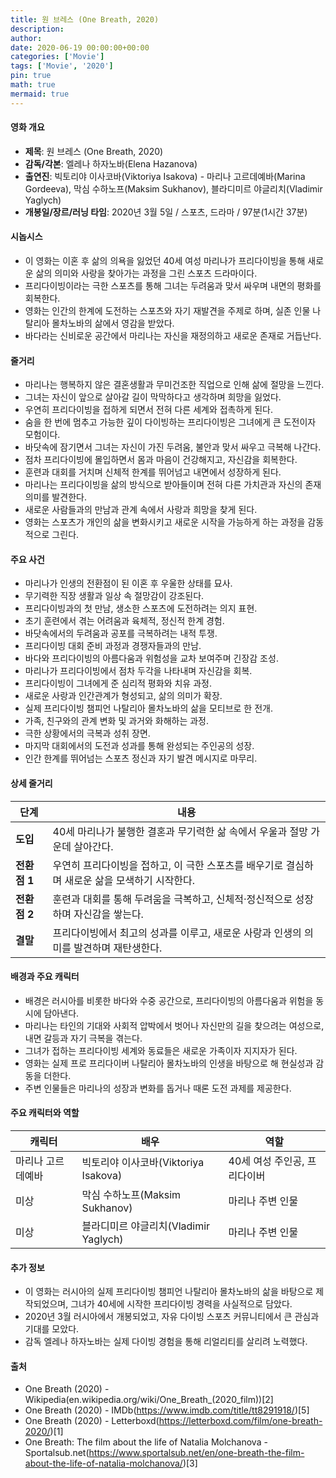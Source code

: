 ```yaml
---
title: 원 브레스 (One Breath, 2020)
description: 
author: 
date: 2020-06-19 00:00:00+00:00
categories: ['Movie']
tags: ['Movie', '2020']
pin: true
math: true
mermaid: true
---
```

#### 영화 개요

- **제목**: 원 브레스 (One Breath, 2020)  
- **감독/각본**: 엘레나 하자노바(Elena Hazanova)  
- **출연진**: 빅토리야 이사코바(Viktoriya Isakova) - 마리나 고르데예바(Marina Gordeeva), 막심 수하노프(Maksim Sukhanov), 블라디미르 야글리치(Vladimir Yaglych)  
- **개봉일/장르/러닝 타임**: 2020년 3월 5일 / 스포츠, 드라마 / 97분(1시간 37분)  

#### 시놉시스

- 이 영화는 이혼 후 삶의 의욕을 잃었던 40세 여성 마리나가 프리다이빙을 통해 새로운 삶의 의미와 사랑을 찾아가는 과정을 그린 스포츠 드라마이다.  
- 프리다이빙이라는 극한 스포츠를 통해 그녀는 두려움과 맞서 싸우며 내면의 평화를 회복한다.  
- 영화는 인간의 한계에 도전하는 스포츠와 자기 재발견을 주제로 하며, 실존 인물 나탈리아 몰차노바의 삶에서 영감을 받았다.  
- 바다라는 신비로운 공간에서 마리나는 자신을 재정의하고 새로운 존재로 거듭난다.  

#### 줄거리

- 마리나는 행복하지 않은 결혼생활과 무미건조한 직업으로 인해 삶에 절망을 느낀다.  
- 그녀는 자신이 앞으로 살아갈 길이 막막하다고 생각하며 희망을 잃었다.  
- 우연히 프리다이빙을 접하게 되면서 전혀 다른 세계와 접촉하게 된다.  
- 숨을 한 번에 멈추고 가능한 깊이 다이빙하는 프리다이빙은 그녀에게 큰 도전이자 모험이다.  
- 바닷속에 잠기면서 그녀는 자신이 가진 두려움, 불안과 맞서 싸우고 극복해 나간다.  
- 점차 프리다이빙에 몰입하면서 몸과 마음이 건강해지고, 자신감을 회복한다.  
- 훈련과 대회를 거치며 신체적 한계를 뛰어넘고 내면에서 성장하게 된다.  
- 마리나는 프리다이빙을 삶의 방식으로 받아들이며 전혀 다른 가치관과 자신의 존재 의미를 발견한다.  
- 새로운 사람들과의 만남과 관계 속에서 사랑과 희망을 찾게 된다.  
- 영화는 스포츠가 개인의 삶을 변화시키고 새로운 시작을 가능하게 하는 과정을 감동적으로 그린다.  

#### 주요 사건

- 마리나가 인생의 전환점이 된 이혼 후 우울한 상태를 묘사.  
- 무기력한 직장 생활과 일상 속 절망감이 강조된다.  
- 프리다이빙과의 첫 만남, 생소한 스포츠에 도전하려는 의지 표현.  
- 초기 훈련에서 겪는 어려움과 육체적, 정신적 한계 경험.  
- 바닷속에서의 두려움과 공포를 극복하려는 내적 투쟁.  
- 프리다이빙 대회 준비 과정과 경쟁자들과의 만남.  
- 바다와 프리다이빙의 아름다움과 위험성을 교차 보여주며 긴장감 조성.  
- 마리나가 프리다이빙에서 점차 두각을 나타내며 자신감을 회복.  
- 프리다이빙이 그녀에게 준 심리적 평화와 치유 과정.  
- 새로운 사랑과 인간관계가 형성되고, 삶의 의미가 확장.  
- 실제 프리다이빙 챔피언 나탈리아 몰차노바의 삶을 모티브로 한 전개.  
- 가족, 친구와의 관계 변화 및 과거와 화해하는 과정.  
- 극한 상황에서의 극복과 성취 장면.  
- 마지막 대회에서의 도전과 성과를 통해 완성되는 주인공의 성장.  
- 인간 한계를 뛰어넘는 스포츠 정신과 자기 발견 메시지로 마무리.  

#### 상세 줄거리

| **단계**  | **내용**                                                                                  |
|-----------|-------------------------------------------------------------------------------------------|
| **도입**  | 40세 마리나가 불행한 결혼과 무기력한 삶 속에서 우울과 절망 가운데 살아간다.                   |
| **전환점 1** | 우연히 프리다이빙을 접하고, 이 극한 스포츠를 배우기로 결심하며 새로운 삶을 모색하기 시작한다.  |
| **전환점 2** | 훈련과 대회를 통해 두려움을 극복하고, 신체적·정신적으로 성장하며 자신감을 쌓는다.              |
| **결말**  | 프리다이빙에서 최고의 성과를 이루고, 새로운 사랑과 인생의 의미를 발견하며 재탄생한다.          |

#### 배경과 주요 캐릭터

- 배경은 러시아를 비롯한 바다와 수중 공간으로, 프리다이빙의 아름다움과 위험을 동시에 담아낸다.  
- 마리나는 타인의 기대와 사회적 압박에서 벗어나 자신만의 길을 찾으려는 여성으로, 내면 갈등과 자기 극복을 겪는다.  
- 그녀가 접하는 프리다이빙 세계와 동료들은 새로운 가족이자 지지자가 된다.  
- 영화는 실제 프로 프리다이버 나탈리아 몰차노바의 인생을 바탕으로 해 현실성과 감동을 더한다.  
- 주변 인물들은 마리나의 성장과 변화를 돕거나 때론 도전 과제를 제공한다.  

#### 주요 캐릭터와 역할

| **캐릭터**       | **배우**             | **역할**                            |
|------------------|----------------------|-----------------------------------|
| 마리나 고르데예바 | 빅토리야 이사코바(Viktoriya Isakova) | 40세 여성 주인공, 프리다이버       |
| 미상             | 막심 수하노프(Maksim Sukhanov)          | 마리나 주변 인물                   |
| 미상             | 블라디미르 야글리치(Vladimir Yaglych)  | 마리나 주변 인물                   |

#### 추가 정보

- 이 영화는 러시아의 실제 프리다이빙 챔피언 나탈리아 몰차노바의 삶을 바탕으로 제작되었으며, 그녀가 40세에 시작한 프리다이빙 경력을 사실적으로 담았다.  
- 2020년 3월 러시아에서 개봉되었고, 자유 다이빙 스포츠 커뮤니티에서 큰 관심과 기대를 모았다.  
- 감독 엘레나 하자노바는 실제 다이빙 경험을 통해 리얼리티를 살리려 노력했다.  

#### 출처

- One Breath (2020) - Wikipedia(en.wikipedia.org/wiki/One_Breath_(2020_film))[2]  
- One Breath (2020) - IMDb(https://www.imdb.com/title/tt8291918/)[5]  
- One Breath (2020) - Letterboxd(https://letterboxd.com/film/one-breath-2020/)[1]  
- One Breath: The film about the life of Natalia Molchanova - Sportalsub.net(https://www.sportalsub.net/en/one-breath-the-film-about-the-life-of-natalia-molchanova/)[3]
